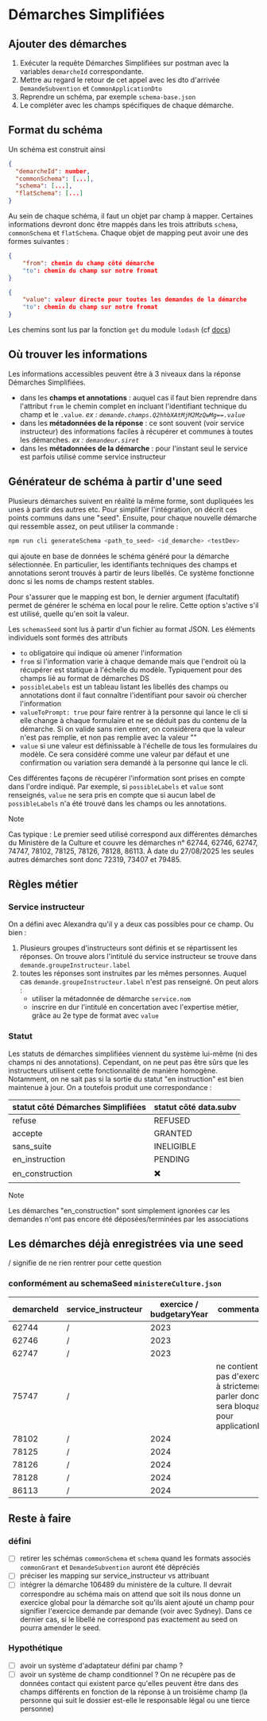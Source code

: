 # Démarches Simplifiées

## Ajouter des démarches

1. Exécuter la requête Démarches Simplifiées sur postman avec la variables `demarcheId` correspondante.
2. Mettre au regard le retour de cet appel avec les dto d'arrivée `DemandeSubvention` et `CommonApplicationDto`
3. Reprendre un schéma, par exemple `schema-base.json`
4. Le compléter avec les champs spécifiques de chaque démarche.

## Format du schéma

Un schéma est construit ainsi

```json
{
  "demarcheId": number,
  "commonSchema": [...],
  "schema": [...],
  "flatSchema": [...]
}
```

Au sein de chaque schéma, il faut un objet par champ à mapper. Certaines informations devront donc être mappés dans les trois attributs `schema`, `commonSchema` et `flatSchema`. Chaque objet de mapping peut avoir une des formes suivantes :

```json
{
    "from": chemin du champ côté démarche
    "to": chemin du champ sur notre fromat
}
```

```json
{
    "value": valeur directe pour toutes les demandes de la démarche
    "to": chemin du champ sur notre fromat
}
```

Les chemins sont lus par la fonction `get` du module `lodash` (cf [docs](https://lodash.com/docs/4.17.15#get))

## Où trouver les informations

Les informations accessibles peuvent être à 3 niveaux dans la réponse Démarches Simplifiées.

- dans les **champs et annotations** : auquel cas il faut bien reprendre dans l'attribut `from` le chemin complet en incluant l'identifiant technique du champ et le `.value`. _ex : `demande.champs.Q2hhbXAtMjM2MzQwMg==.value`_
- dans les **métadonnées de la réponse** : ce sont souvent (voir service instructeur) des informations faciles à récupérer et communes à toutes les démarches. _ex : `demandeur.siret`_
- dans les **métadonnées de la démarche** : pour l'instant seul le service est parfois utilisé comme service instructeur

## Générateur de schéma à partir d'une seed

Plusieurs démarches suivent en réalité la même forme, sont dupliquées les unes à partir des autres etc. Pour simplifier l'intégration, on décrit ces points communs dans une "seed". Ensuite, pour chaque nouvelle démarche qui ressemble assez, on peut utiliser la commande :

```bash
npm run cli generateSchema <path_to_seed> <id_demarche> <testDev>
```

qui ajoute en base de données le schéma généré pour la démarche sélectionnée. En particulier, les identifiants techniques des champs et annotations seront trouvés à partir de leurs libellés. Ce système fonctionne donc si les noms de champs restent stables.

Pour s'assurer que le mapping est bon, le dernier argument (facultatif) permet de générer le schéma en local pour le relire. Cette option s'active s'il est utilisé, quelle qu'en soit la valeur.

Les `schemasSeed` sont lus à partir d'un fichier au format JSON. Les éléments individuels sont formés des attributs

- `to` obligatoire qui indique où amener l'information
- `from` si l'information varie à chaque demande mais que l'endroit où la récupérer est statique à l'échelle du modèle.
  Typiquement pour des champs lié au format de démarches DS
- `possibleLabels` est un tableau listant les libellés des champs ou annotations dont il faut connaître l'identifiant pour savoir où chercher l'information
- `valueToPrompt: true` pour faire rentrer à la personne qui lance le cli si elle change à chaque formulaire et ne se déduit pas du contenu de la démarche. Si on valide sans rien entrer, on considèrera que la valeur n'est pas remplie, et non pas remplie avec la valeur ""
- `value` si une valeur est définissable à l'échelle de tous les formulaires du modèle. Ce sera considéré comme une valeur par défaut et une confirmation ou variation sera demandé à la personne qui lance le cli.

Ces différentes façons de récupérer l'information sont prises en compte dans l'ordre indiqué. Par exemple, si `possibleLabels` et `value` sont renseignés, `value` ne sera pris en compte que si aucun label de `possibleLabels` n'a été trouvé dans les champs ou les annotations.

> [!NOTE]
> Cas typique : Le premier seed utilisé correspond aux différentes démarches du Ministère de la Culture et couvre les
> démarches n° 62744, 62746, 62747, 74747, 78102, 78125, 78126, 78128, 86113. À date du 27/08/2025 les seules autres
> démarches sont donc 72319, 73407 et 79485.

## Règles métier

### Service instructeur

On a défini avec Alexandra qu'il y a deux cas possibles pour ce champ. Ou bien :

1. Plusieurs groupes d'instructeurs sont définis et se répartissent les réponses. On trouve alors l'intitulé du service instructeur se trouve dans `demande.groupeInstructeur.label`
2. toutes les réponses sont instruites par les mêmes personnes. Auquel cas `demande.groupeInstructeur.label` n'est pas renseigné. On peut alors :
    - utiliser la métadonnée de démarche `service.nom`
    - inscrire en dur l'intitulé en concertation avec l'expertise métier, grâce au 2e type de format avec `value`

### Statut

Les statuts de démarches simplifiées viennent du système lui-même (ni des champs ni des annotations). Cependant, on ne peut pas être sûrs que les instructeurs utilisent cette fonctionnalité de manière homogène. Notamment, on ne sait pas si la sortie du statut "en instruction" est bien maintenue à jour. On a toutefois produit une correspondance :

| statut côté Démarches Simplifiées | statut côté data.subv |
|-----------------------------------|-----------------------|
| refuse                            | REFUSED               |
| accepte                           | GRANTED               |
| sans_suite                        | INELIGIBLE            |
| en_instruction                    | PENDING               |
| en_construction                   | ✖️                    |

> [!NOTE]
> Les démarches "en_construction" sont simplement ignorées car les demandes n'ont pas encore été déposées/terminées par les associations

## Les démarches déjà enregistrées via une seed

/ signifie de ne rien rentrer pour cette question

### conformément au schemaSeed `ministereCulture.json`


| demarcheId | service_instructeur | exercice / budgetaryYear | commentaire                                                                             |
|------------|---------------------|--------------------------|-----------------------------------------------------------------------------------------|
| 62744      | /                   | 2023                     |                                                                                         |
| 62746      | /                   | 2023                     |                                                                                         |
| 62747      | /                   | 2023                     |                                                                                         |
| 75747      | /                   |                          | ne contient pas d'exercice à strictement parler donc sera bloquant pour applicationFlat |
| 78102      | /                   | 2024                     |                                                                                         |
| 78125      | /                   | 2024                     |                                                                                         |
| 78126      | /                   | 2024                     |                                                                                         |
| 78128      | /                   | 2024                     |                                                                                         |
| 86113      | /                   | 2024                     |                                                                                         |

## Reste à faire

### défini

- [ ] retirer les schémas `commonSchema` et `schema` quand les formats associés `commonGrant` et `DemandeSubvention` auront été dépréciés
- [ ] préciser les mapping sur service_instructeur vs attribuant
- [ ] intégrer la démarche 106489 du ministère de la culture. Il devrait correspondre au schéma mais on attend que soit ils nous donne un exercice global pour la démarche soit qu'ils aient ajouté un champ pour signifier l'exercice demande par demande (voir avec Sydney). Dans ce dernier cas, si le libellé ne correspond pas exactement au seed on pourra amender le seed.

### Hypothétique

- [ ] avoir un système d'adaptateur défini par champ ?
- [ ] avoir un système de champ conditionnel ? On ne récupère pas de données contact qui existent parce qu'elles peuvent être dans des champs différents en fonction de la réponse à un troisième champ (la personne qui suit le dossier est-elle le responsable légal ou une tierce personne)
